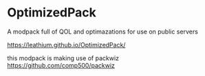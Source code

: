 # OptimizedPack
A modpack full of QOL and optimazations  for use on public servers

https://leathium.github.io/OptimizedPack/

this modpack is making use of packwiz https://github.com/comp500/packwiz
